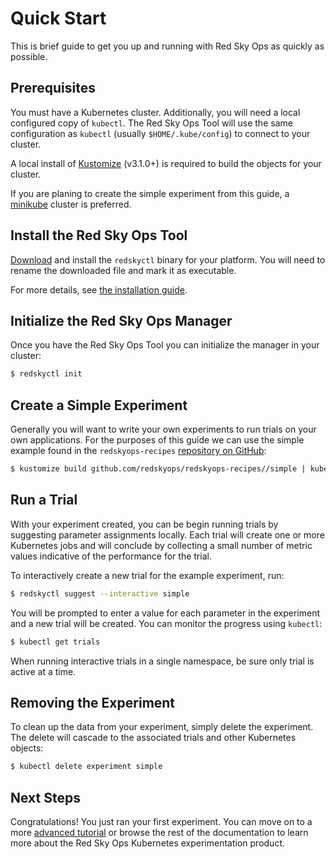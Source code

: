# Quick Start

This is brief guide to get you up and running with Red Sky Ops as quickly as possible.

## Prerequisites

You must have a Kubernetes cluster. Additionally, you will need a local configured copy of `kubectl`. The Red Sky Ops Tool will use the same configuration as `kubectl` (usually `$HOME/.kube/config`) to connect to your cluster.

A local install of [Kustomize](https://github.com/kubernetes-sigs/kustomize/releases) (v3.1.0+) is required to build the objects for your cluster.

If you are planing to create the simple experiment from this guide, a [minikube](https://kubernetes.io/docs/setup/learning-environment/minikube/) cluster is preferred.

## Install the Red Sky Ops Tool

[Download](https://github.com/redskyops/redskyops-controller/releases) and install the `redskyctl` binary for your platform. You will need to rename the downloaded file and mark it as executable.

For more details, see [the installation guide](install.md).

## Initialize the Red Sky Ops Manager

Once you have the Red Sky Ops Tool you can initialize the manager in your cluster:

```sh
$ redskyctl init
```

## Create a Simple Experiment

Generally you will want to write your own experiments to run trials on your own applications. For the purposes of this guide we can use the simple example found in the `redskyops-recipes` [repository on GitHub](https://github.com/redskyops/redskyops-recipes/tree/master/simple):

```sh
$ kustomize build github.com/redskyops/redskyops-recipes//simple | kubectl apply -f -
```

## Run a Trial

With your experiment created, you can be begin running trials by suggesting parameter assignments locally. Each trial will create one or more Kubernetes jobs and will conclude by collecting a small number of metric values indicative of the performance for the trial.

To interactively create a new trial for the example experiment, run:

```sh
$ redskyctl suggest --interactive simple
```

You will be prompted to enter a value for each parameter in the experiment and a new trial will be created. You can monitor the progress using `kubectl`:

```sh
$ kubectl get trials
```

When running interactive trials in a single namespace, be sure only trial is active at a time.

## Removing the Experiment

To clean up the data from your experiment, simply delete the experiment. The delete will cascade to the associated trials and other Kubernetes objects:

```sh
$ kubectl delete experiment simple
```

## Next Steps

Congratulations! You just ran your first experiment. You can move on to a more [advanced tutorial](tutorial.md) or browse the rest of the documentation to learn more about the Red Sky Ops Kubernetes experimentation product.
